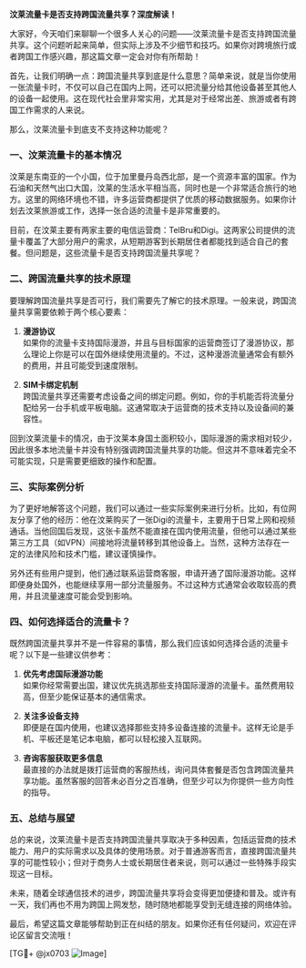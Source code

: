 **汶莱流量卡是否支持跨国流量共享？深度解读！**

大家好，今天咱们来聊聊一个很多人关心的问题——汶莱流量卡是否支持跨国流量共享。这个问题听起来简单，但实际上涉及不少细节和技巧。如果你对跨境旅行或者跨国工作感兴趣，那这篇文章一定会对你有所帮助！

首先，让我们明确一点：跨国流量共享到底是什么意思？简单来说，就是当你使用一张流量卡时，不仅可以自己在国内上网，还可以把流量分给其他设备甚至其他人的设备一起使用。这在现代社会里非常实用，尤其是对于经常出差、旅游或者有跨国工作需求的人来说。

那么，汶莱流量卡到底支不支持这种功能呢？

### 一、汶莱流量卡的基本情况

汶莱是东南亚的一个小国，位于加里曼丹岛西北部，是一个资源丰富的国家。作为石油和天然气出口大国，汶莱的生活水平相当高，同时也是一个非常适合旅行的地方。这里的网络环境也不错，许多运营商都提供了优质的移动数据服务。如果你计划去汶莱旅游或工作，选择一张合适的流量卡是非常重要的。

目前，在汶莱主要有两家主要的电信运营商：TelBru和Digi。这两家公司提供的流量卡覆盖了大部分用户的需求，从短期游客到长期居住者都能找到适合自己的套餐。但问题是，这些流量卡是否支持跨国流量共享呢？

### 二、跨国流量共享的技术原理

要理解跨国流量共享是否可行，我们需要先了解它的技术原理。一般来说，跨国流量共享需要依赖于两个核心要素：

1. **漫游协议**  
   如果你的流量卡支持国际漫游，并且与目标国家的运营商签订了漫游协议，那么理论上你是可以在国外继续使用流量的。不过，这种漫游流量通常会有额外的费用，并且可能受到速度限制。

2. **SIM卡绑定机制**  
   跨国流量共享还需要考虑设备之间的绑定问题。例如，你的手机能否将流量分配给另一台手机或平板电脑。这通常取决于运营商的技术支持以及设备间的兼容性。

回到汶莱流量卡的情况，由于汶莱本身国土面积较小，国际漫游的需求相对较少，因此很多本地流量卡并没有特别强调跨国流量共享的功能。但这并不意味着完全不可能实现，只是需要更细致的操作和配置。

### 三、实际案例分析

为了更好地解答这个问题，我们可以通过一些实际案例来进行分析。比如，有位网友分享了他的经历：他在汶莱购买了一张Digi的流量卡，主要用于日常上网和视频通话。当他回国后发现，这张卡虽然不能直接在国内使用流量，但他可以通过某些第三方工具（如VPN）间接地将流量转移到其他设备上。当然，这种方法存在一定的法律风险和技术门槛，建议谨慎操作。

另外还有些用户提到，他们通过联系运营商客服，申请开通了国际漫游功能。这样即便身处国外，也能继续享用一部分流量服务。不过这种方式通常会收取较高的费用，并且流量速度可能会受到影响。

### 四、如何选择适合的流量卡？

既然跨国流量共享并不是一件容易的事情，那么我们应该如何选择合适的流量卡呢？以下是一些建议供参考：

1. **优先考虑国际漫游功能**  
   如果你经常需要出国，建议优先挑选那些支持国际漫游的流量卡。虽然费用较高，但至少能保证基本的通信需求。

2. **关注多设备支持**  
   即便是在国内使用，也建议选择那些支持多设备连接的流量卡。这样无论是手机、平板还是笔记本电脑，都可以轻松接入互联网。

3. **咨询客服获取更多信息**  
   最直接的办法就是拨打运营商的客服热线，询问具体套餐是否包含跨国流量共享功能。虽然客服的回答未必百分之百准确，但至少可以为你提供一些方向性的指导。

### 五、总结与展望

总的来说，汶莱流量卡是否支持跨国流量共享取决于多种因素，包括运营商的技术能力、用户的实际需求以及具体的使用场景。对于普通游客而言，直接跨国流量共享的可能性较小；但对于商务人士或长期居住者来说，则可以通过一些特殊手段实现这一目标。

未来，随着全球通信技术的进步，跨国流量共享将会变得更加便捷和普及。或许有一天，我们再也不用为跨国上网发愁，随时随地都能享受到无缝连接的网络体验。

最后，希望这篇文章能够帮助到正在纠结的朋友。如果你还有任何疑问，欢迎在评论区留言交流哦！

[TG💪+ @jx0703 ![Image](https://github.com/user-attachments/assets/dbca1d08-cadb-493c-b0ec-ad6f7a83f270)]
